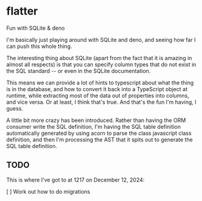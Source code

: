 # flatter
Fun with SQLite &amp; deno

I'm basically just playing around with SQLite and deno, and seeing how far I can push this
whole thing.

The interesting thing about SQLite (apart from the fact that it is amazing in almost all respects) is that
you can specify column types that do not exist in the SQL standard -- or even in the SQLite documentation.

This means we can provide a lot of hints to typescript about what the thing is in the database, and how
to convert it back into a TypeScript object at runtime, while extracting most of the data out of properties
into columns, and vice versa. Or at least, I think that's true. And that's the fun I'm having, I guess.

A little bit more crazy has been introduced. Rather than having the ORM consumer write the SQL definition,
I'm having the SQL table definition automatically generated by using acorn to parse the class javascript
class definition, and then I'm processing the AST that it spits out to generate the SQL table definition.

## TODO

This is where I've got to at 1217 on December 12, 2024:

[ ] Work out how to do migrations
